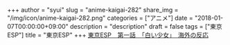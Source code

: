 +++
author = "syui"
slug = "anime-kaigai-282"
share_img = "/img/icon/anime-kaigai-282.png"
categories = ["アニメ"]
date = "2018-01-07T00:00:00+09:00"
description = "description"
draft = false
tags = ["東京ESP"]
title = "東京ESP"
+++
<a href="http://aniyaku.blog.jp/archives/9616345.html" rel="nofollow" target="_blank" title="東京ESP　第一話　「白い少女」　海外の反応">東京ESP　第一話　「白い少女」　海外の反応</a>
